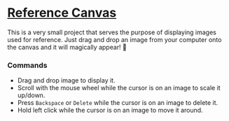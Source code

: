 # [Reference Canvas](https://saverioscagnoli.github.io/ref/)

This is a very small project that serves the purpose of displaying images used for reference.
Just drag and drop an image from your computer onto the canvas and it will magically appear! 🧙

### Commands

- Drag and drop image to display it.
- Scroll with the mouse wheel while the cursor is on an image to scale it up/down.
- Press `Backspace` or `Delete` while the cursor is on an image to delete it.
- Hold left click while the cursor is on an image to move it around.
